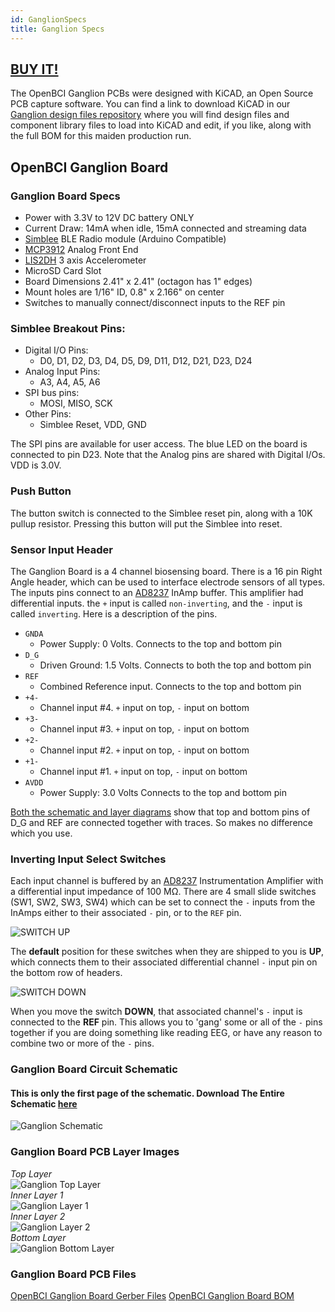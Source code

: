```yaml
---
id: GanglionSpecs
title: Ganglion Specs
---
```

## [BUY IT!](https://shop.openbci.com/collections/frontpage/products/ganglion-board)

The OpenBCI Ganglion PCBs were designed with KiCAD, an Open Source PCB capture software. You can find a link to download KiCAD in our [Ganglion design files repository](https://github.com/OpenBCI/Ganglion_Hardware_Design_Files) where you will find design files and component library files to load into KiCAD and edit, if you like, along with the full BOM for this maiden production run.

## OpenBCI Ganglion Board

### Ganglion Board Specs

-   Power with 3.3V to 12V DC battery ONLY
-   Current Draw: 14mA when idle, 15mA connected and streaming data
-   [Simblee](http://www.simblee.com) BLE Radio module (Arduino Compatible)
-   [MCP3912](http://www.microchip.com/wwwproducts/en/MCP3912) Analog Front End
-   [LIS2DH](http://www.st.com/en/mems-and-sensors/lis2dh.html) 3 axis Accelerometer
-   MicroSD Card Slot
-   Board Dimensions 2.41" x 2.41" (octagon has 1" edges)
-   Mount holes are 1/16" ID, 0.8" x 2.166" on center
-   Switches to manually connect/disconnect inputs to the REF pin

### Simblee Breakout Pins:

-   Digital I/O Pins:
    -   D0, D1, D2, D3, D4, D5, D9, D11, D12, D21, D23, D24
-   Analog Input Pins:
    -   A3, A4, A5, A6
-   SPI bus pins:
    -   MOSI, MISO, SCK
-   Other Pins:
    -   Simblee Reset, VDD, GND

The SPI pins are available for user access. The blue LED on the board is connected to pin D23. Note that the Analog pins are shared with Digital I/Os. VDD is 3.0V.

### Push Button

The button switch is connected to the Simblee reset pin, along with a 10K pullup resistor. Pressing this button will put the Simblee into reset.

### Sensor Input Header

The Ganglion Board is a 4 channel biosensing board. There is a 16 pin Right Angle header, which can be used to interface electrode sensors of all types. The inputs pins connect to an [AD8237](http://www.analog.com/en/products/amplifiers/instrumentation-amplifiers/ad8237.html) InAmp buffer. This amplifier had differential inputs. the `+` input is called `non-inverting`, and the `-` input is called `inverting`. Here is a description of the pins.

-   `GNDA`
    -   Power Supply: 0 Volts. Connects to the top and bottom pin
-   `D_G`
    -   Driven Ground: 1.5 Volts. Connects to both the top and bottom pin
-   `REF`
    -   Combined Reference input. Connects to the top and bottom pin
-   `+4-`
    -   Channel input #4. `+` input on top, `-` input on bottom
-   `+3-`
    -   Channel input #3. `+` input on top, `-` input on bottom
-   `+2-`
    -   Channel input #2. `+` input on top, `-` input on bottom
-   `+1-`
    -   Channel input #1. `+` input on top, `-` input on bottom
-   `AVDD`
    -   Power Supply: 3.0 Volts Connects to the top and bottom pin  

[Both the schematic and layer diagrams](../assets/GanglionImages/ganglion_schematic.png) show that top and bottom pins of D_G and REF are connected together with traces. So makes no difference which you use.

### Inverting Input Select Switches

Each input channel is buffered by an [AD8237](http://www.analog.com/media/en/technical-documentation/data-sheets/AD8237.pdf) Instrumentation Amplifier with a differential input impedance of 100 MΩ. There are 4 small slide switches (SW1, SW2, SW3, SW4) which can be set to connect the `-` inputs from the InAmps either to their associated `-` pin, or to the `REF` pin.  

![SWITCH UP](../assets/GanglionImages/ganglion_SW_UP.png)  

The **default** position for these switches when they are shipped to you is **UP**, which connects them to their associated differential channel `-` input pin on the bottom row of headers.  

![SWITCH DOWN](../assets/GanglionImages/ganglion_SW_DOWN.png)  

When you move the switch **DOWN**, that associated channel's `-` input is connected to the **REF** pin. This allows you to 'gang' some or all of the `-` pins together if you are doing something like reading EEG, or have any reason to combine two or more of the `-` pins.  

### Ganglion Board Circuit Schematic

#### This is only the first page of the schematic. Download The Entire Schematic [here](https://github.com/OpenBCI/Ganglion_Hardware_Design_Files/blob/master/Ganglion_SCH.pdf)

![Ganglion Schematic](../assets/GanglionImages/ganglion_schematic.png)

### Ganglion Board PCB Layer Images

_Top Layer_  
![Ganglion Top Layer](../assets/GanglionImages/ganglion_top.png)  
_Inner Layer 1_  
![Ganglion Layer 1](../assets/GanglionImages/ganglion_layer1.png)  
_Inner Layer 2_  
![Ganglion Layer 2](../assets/GanglionImages/ganglion_layer2.png)  
_Bottom Layer_  
![Ganglion Bottom Layer](../assets/GanglionImages/ganglion_bottom.png)  

### Ganglion Board PCB Files

[OpenBCI Ganglion Board Gerber Files](https://github.com/OpenBCI/Ganglion_Hardware_Design_Files/tree/master/OBCI_Ganglion_Plots)
[OpenBCI Ganglion Board BOM](https://github.com/OpenBCI/Ganglion_Hardware_Design_Files/blob/master/Ganglion_01_BOM.xlsx)
